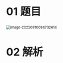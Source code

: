 # 01 题目

<img src="https://cvp.oss-cn-shanghai.aliyuncs.com/202509100947713.png" alt="image-20250910094732614" style="zoom: 67%;" />



# 02 解析



